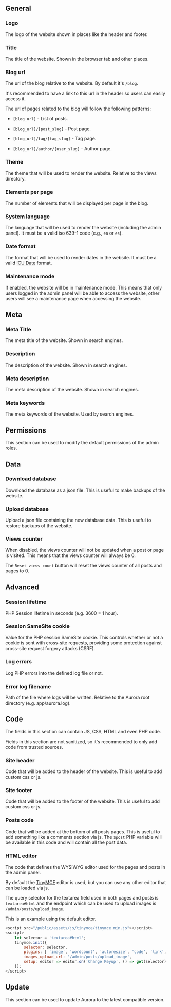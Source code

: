 ## General

### Logo

The logo of the website shown in places like the header and footer.

### Title

The title of the website. Shown in the browser tab and other places.

### Blog url

The url of the blog relative to the website. By default it's `/blog`.

It's recommended to have a link to this url in the header so users can easily access it.

The url of pages related to the blog will follow the following patterns:

- `[blog_url]` - List of posts.

- `[blog_url]/[post_slug]` - Post page.

- `[blog_url]/tag/[tag_slug]` - Tag page.

- `[blog_url]/author/[user_slug]` - Author page.

### Theme

The theme that will be used to render the website. Relative to the views directory.

### Elements per page

The number of elements that will be displayed per page in the blog.

### System language

The language that will be used to render the website (including the admin panel). It must be a valid iso 639-1 code (e.g., `en` or `es`).

### Date format

The format that will be used to render dates in the website. It must be a valid [ICU Date](https://unicode-org.github.io/icu/userguide/format_parse/datetime/#datetime-format-syntax) format.

### Maintenance mode

If enabled, the website will be in maintenance mode. This means that only users logged in the admin panel will be able to access the website, other users will see a maintenance page when accessing the website.

## Meta

### Meta Title

The meta title of the website. Shown in search engines.

### Description

The description of the website. Shown in search engines.

### Meta description

The meta description of the website. Shown in search engines.

### Meta keywords

The meta keywords of the website. Used by search engines.

## Permissions

This section can be used to modify the default permissions of the admin roles.

## Data

### Download database

Download the database as a json file. This is useful to make backups of the website.

### Upload database

Upload a json file containing the new database data. This is useful to restore backups of the website.

### Views counter

When disabled, the views counter will not be updated when a post or page is visited. This means that the views counter will always be 0.

The `Reset views count` button will reset the views counter of all posts and pages to 0.

## Advanced

### Session lifetime

PHP Session lifetime in seconds (e.g. 3600 = 1 hour).

### Session SameSite cookie

Value for the PHP session SameSite cookie. This controls whether or not a cookie is sent with cross-site requests, providing some protection against cross-site request forgery attacks (CSRF).

### Log errors

Log PHP errors into the defined log file or not.

### Error log filename

Path of the file where logs will be written. Relative to the Aurora root directory (e.g. app/aurora.log).

## Code

The fields in this section can contain JS, CSS, HTML and even PHP code.

Fields in this section are not sanitized, so it's recommended to only add code from trusted sources.

### Site header

Code that will be added to the header of the website. This is useful to add custom css or js.

### Site footer

Code that will be added to the footer of the website. This is useful to add custom css or js.

### Posts code

Code that will be added at the bottom of all posts pages. This is useful to add something like a comments section via js. The `$post` PHP variable will be available in this code and will contain all the post data.

### HTML editor

The code that defines the WYSIWYG editor used for the pages and posts in the admin panel.

By default the [TinyMCE](https://www.tiny.cloud) editor is used, but you can use any other editor that can be loaded via js.

The query selector for the textarea field used in both pages and posts is `textarea#html` and the endpoint which can be used to upload images is `/admin/posts/upload_image`.

This is an example using the default editor.

```js
<script src="/public/assets/js/tinymce/tinymce.min.js"></script>
<script>
    let selector = 'textarea#html';
    tinymce.init({
        selector: selector,
        plugins: [ 'image', 'wordcount', 'autoresize', 'code', 'link', 'lists' ],
        images_upload_url: '/admin/posts/upload_image',
        setup: editor => editor.on('Change Keyup', () => get(selector).innerHTML = editor.getContent()),
    });
</script>
```

## Update

This section can be used to update Aurora to the latest compatible version.